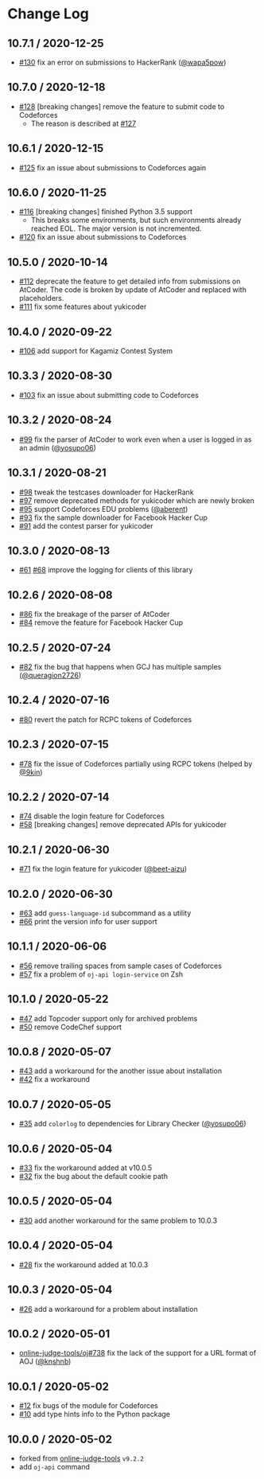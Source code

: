 # Change Log

## 10.7.1 / 2020-12-25

-   [#130](https://github.com/online-judge-tools/api-client/pull/130) fix an error on submissions to HackerRank ([@wapa5pow](https://github.com/wapa5pow))

## 10.7.0 / 2020-12-18

-   [#128](https://github.com/online-judge-tools/api-client/pull/128) [breaking changes] remove the feature to submit code to Codeforces
    -   The reason is described at [#127](https://github.com/online-judge-tools/api-client/issues/127)

## 10.6.1 / 2020-12-15

-   [#125](https://github.com/online-judge-tools/api-client/pull/125) fix an issue about submissions to Codeforces again

## 10.6.0 / 2020-11-25

-   [#116](https://github.com/online-judge-tools/api-client/pull/116) [breaking changes] finished Python 3.5 support
    -   This breaks some environments, but such environments already reached EOL. The major version is not incremented.
-   [#120](https://github.com/online-judge-tools/api-client/pull/120) fix an issue about submissions to Codeforces

## 10.5.0 / 2020-10-14

-   [#112](https://github.com/online-judge-tools/api-client/pull/112) deprecate the feature to get detailed info from submissions on AtCoder. The code is broken by update of AtCoder and replaced with placeholders.
-   [#111](https://github.com/online-judge-tools/api-client/pull/111) fix some features about yukicoder

## 10.4.0 / 2020-09-22

-   [#106](https://github.com/online-judge-tools/api-client/pull/106) add support for Kagamiz Contest System

## 10.3.3 / 2020-08-30

-   [#103](https://github.com/online-judge-tools/api-client/pull/103) fix an issue about submitting code to Codeforces

## 10.3.2 / 2020-08-24

-   [#99](https://github.com/online-judge-tools/api-client/pull/99) fix the parser of AtCoder to work even when a user is logged in as an admin  ([@yosupo06](https://github.com/yosupo06))

## 10.3.1 / 2020-08-21

-   [#98](https://github.com/online-judge-tools/api-client/pull/98) tweak the testcases downloader for HackerRank
-   [#97](https://github.com/online-judge-tools/api-client/pull/97) remove deprecated methods for yukicoder which are newly broken
-   [#95](https://github.com/online-judge-tools/api-client/pull/95) support Codeforces EDU problems  ([@aberent](https://github.com/aberent))
-   [#93](https://github.com/online-judge-tools/api-client/pull/93) fix the sample downloader for Facebook Hacker Cup
-   [#91](https://github.com/online-judge-tools/api-client/pull/91) add the contest parser for yukicoder

## 10.3.0 / 2020-08-13

-   [#61](https://github.com/online-judge-tools/api-client/issues/61) [#68](https://github.com/online-judge-tools/api-client/pull/68) improve the logging for clients of this library

## 10.2.6 / 2020-08-08

-   [#86](https://github.com/online-judge-tools/api-client/issues/86) fix the breakage of the parser of AtCoder
-   [#84](https://github.com/online-judge-tools/api-client/issues/84) remove the feature for Facebook Hacker Cup

## 10.2.5 / 2020-07-24

-   [#82](https://github.com/online-judge-tools/api-client/pull/82) fix the bug that happens when GCJ has multiple samples ([@queragion2726](https://github.com/queragion2726))

## 10.2.4 / 2020-07-16

-   [#80](https://github.com/online-judge-tools/api-client/pull/80) revert the patch for RCPC tokens of Codeforces

## 10.2.3 / 2020-07-15

-   [#78](https://github.com/online-judge-tools/api-client/pull/78) fix the issue of Codeforces partially using RCPC tokens (helped by [@9kin](https://github.com/9kin))

## 10.2.2 / 2020-07-14

-   [#74](https://github.com/online-judge-tools/api-client/pull/74) disable the login feature for Codeforces
-   [#58](https://github.com/online-judge-tools/api-client/pull/58) [breaking changes] remove deprecated APIs for yukicoder

## 10.2.1 / 2020-06-30

-   [#71](https://github.com/online-judge-tools/api-client/pull/71) fix the login feature for yukicoder ([@beet-aizu](https://github.com/beet-aizu))

## 10.2.0 / 2020-06-30

-   [#63](https://github.com/online-judge-tools/api-client/pull/63) add `guess-language-id` subcommand as a utility
-   [#66](https://github.com/online-judge-tools/api-client/pull/66) print the version info for user support

## 10.1.1 / 2020-06-06

-   [#56](https://github.com/online-judge-tools/api-client/pull/56) remove trailing spaces from sample cases of Codeforces
-   [#57](https://github.com/online-judge-tools/api-client/pull/57) fix a problem of `oj-api login-service` on Zsh

## 10.1.0 / 2020-05-22

-   [#47](https://github.com/online-judge-tools/api-client/pull/47) add Topcoder support only for archived problems
-   [#50](https://github.com/online-judge-tools/api-client/pull/50) remove CodeChef support

## 10.0.8 / 2020-05-07

-   [#43](https://github.com/online-judge-tools/api-client/pull/43) add a workaround for the another issue about installation
-   [#42](https://github.com/online-judge-tools/api-client/pull/42) fix a workaround

## 10.0.7 / 2020-05-05

-   [#35](https://github.com/online-judge-tools/api-client/pull/35) add `colorlog` to dependencies for Library Checker ([@yosupo06](https://github.com/yosupo06))

## 10.0.6 / 2020-05-04

-   [#33](https://github.com/online-judge-tools/api-client/pull/33) fix the workaround added at v10.0.5
-   [#32](https://github.com/online-judge-tools/api-client/pull/32) fix the bug about the default cookie path

## 10.0.5 / 2020-05-04

-   [#30](https://github.com/online-judge-tools/api-client/pull/30) add another workaround for the same problem to 10.0.3

## 10.0.4 / 2020-05-04

-   [#28](https://github.com/online-judge-tools/api-client/pull/28) fix the workaround added at 10.0.3

## 10.0.3 / 2020-05-04

-   [#26](https://github.com/online-judge-tools/api-client/pull/26) add a workaround for a problem about installation

## 10.0.2 / 2020-05-01

-   [online-judge-tools/oj#738](https://github.com/online-judge-tools/oj/pull/738) fix the lack of the support for a URL format of AOJ ([@knshnb](https://github.com/knshnb))

## 10.0.1 / 2020-05-02

-   [#12](https://github.com/online-judge-tools/api-client/pull/12) fix bugs of the module for Codeforces
-   [#10](https://github.com/online-judge-tools/api-client/pull/10) add type hints info to the Python package

## 10.0.0 / 2020-05-02

-   forked from [online-judge-tools](https://github.com/kmyk/online-judge-tools) `v9.2.2`
-   add `oj-api` command
